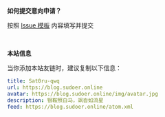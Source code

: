 **如何提交意向申请？**

按照 [Issue 模板](https://github.com/sat0ru-qwq/blog-friends/issues/new?template=template_friend.yaml) 内容填写并提交

<br>

**本站信息**

当你添加本站友链时，建议复制以下信息：

```yaml
title: Sat0ru-qwq
url: https://blog.sudoer.online
avatar: https://blog.sudoer.online/img/avatar.jpg
description: 银鞍照白马，飒沓如流星
feed: https://blog.sudoer.online/atom.xml
```
